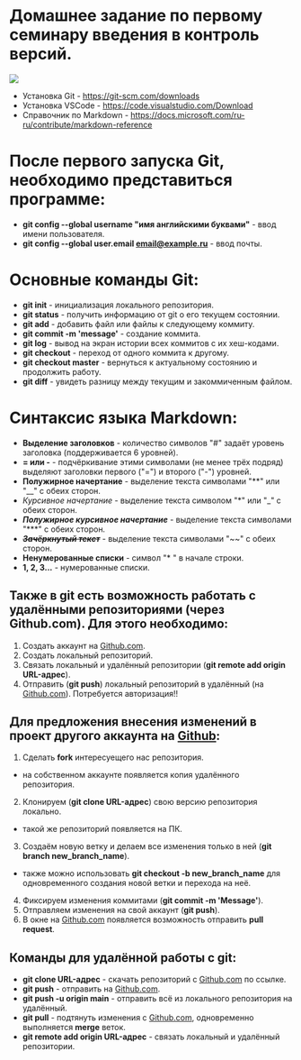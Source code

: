 # Домашнее задание по первому семинару введения в контроль версий.
![](https://upload.wikimedia.org/wikipedia/commons/thumb/4/48/Markdown-mark.svg/1920px-Markdown-mark.svg.png)
* Установка Git - https://git-scm.com/downloads
* Установка VSCode - https://code.visualstudio.com/Download
* Справочник по Markdown - https://docs.microsoft.com/ru-ru/contribute/markdown-reference

После первого запуска Git, необходимо представиться программе:
=
* **git config --global username "имя английскими буквами"** - ввод имени пользователя.
* **git config --global user.email email@example.ru** - ввод почты.

Основные команды Git:
=
* **git init** - инициализация локального репозитория.
* **git status** - получить информацию от git о его текущем состоянии.
* **git add** - добавить файл или файлы к следующему коммиту.
* **git commit -m 'message'** - создание коммита.
* **git log** - вывод на экран истории всех коммитов с их хеш-кодами.
* **git checkout** - переход от одного коммита к другому.
* **git checkout master** - вернуться к актуальному состоянию и продолжить работу.
* **git diff** - увидеть разницу между текущим и закоммиченным файлом.

Синтаксис языка Markdown:
=
* **Выделение заголовков** - количество символов "#" задаёт уровень заголовка (поддерживается 6 уровней).
* **= или -** - подчёркивание этими символами (не менее трёх подряд) выделяют заголовки первого ("=") и второго ("-") уровней.
* **Полужирное начертание** - выделение текста символами "**" или "__" с обеих сторон.
* *Курсивное начертание* - выделение текста символом "*" или "_" с обеих сторон.
* ***Полужирное курсивное начертание*** - выделение текста символами "***" с обеих сторон.
* ***~~Зачёркнутый текст~~*** - выделение текста символами "~~" с обеих сторон.
* **Ненумерованные списки** - символ "* " в начале строки.
* **1, 2, 3...** - нумерованные списки.

## Также в git есть возможность работать с удалёнными репозиториями (через Github.com). Для этого необходимо:
1. Создать аккаунт на [Github.com](Github.com).
2. Создать локальный репозиторий.
3. Связать локальный и удалённый репозитории (**git remote add origin URL-адрес**).
4. Отправить (**git push**) локальный репозиторий в удалённый (на [Github.com](Github.com)). Потребуется авторизация!!

## Для предложения внесения изменений в проект другого аккаунта на [Github](Github.com):
1. Сделать **fork** интересуещего нас репозитория.
* на собственном аккаунте появляется копия удалённого репозитория.
2. Клонируем (**git clone URL-адрес**) свою версию репозитория локально.
* такой же репозиторий появляется на ПК.
3. Создаём новую ветку и делаем все изменения только в ней (**git branch new_branch_name**).
* также можно использовать **git checkout -b new_branch_name** для одновременного создания новой ветки и перехода на неё.
4. Фиксируем изменения коммитами (**git commit -m 'Message'**).
5. Отправляем изменения на свой аккаунт (**git push**).
6. В окне на [Github.com](Github.com) появляется возможность отправить **pull request**.

## Команды для удалённой работы с **git**:
* **git clone URL-адрес** - скачать репозиторий с [Github.com](Github.com) по ссылке.
* **git push** - отправить на [Github.com](Github.com).
* **git push -u origin main** - отправить всё из локального репозитория на удалённый.
* **git pull** - подтянуть изменения с [Github.com](Github.com), одновременно выполняется **merge** веток.
* **git remote add origin URL-адрес** - связать локальный и удалённый репозитории.